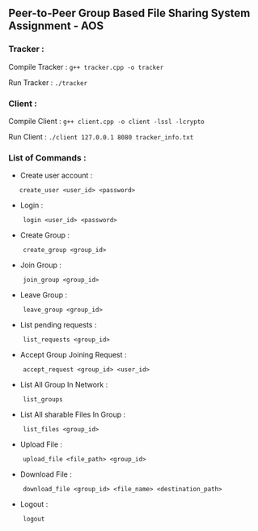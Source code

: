 ## Peer-to-Peer Group Based File Sharing System Assignment - AOS

### Tracker :
Compile Tracker : 
`g++ tracker.cpp -o tracker` 

Run Tracker : 
`./tracker`


### Client :
Compile Client : 
`g++ client.cpp -o client -lssl -lcrypto` 

Run Client : 
`./client 127.0.0.1 8080 tracker_info.txt`


### List of Commands :

- Create user account :
```
   create_user​ <user_id> <password> 
```
- Login :
```
    login​ <user_id> <password>
```
- Create Group :
```
    create_group <group_id>
```
- Join Group :
```
    join_group​ <group_id>
```
- Leave Group :
```
    leave_group​ <group_id>
```
- List pending requests :
```
    list_requests ​<group_id>
```
- Accept Group Joining Request :
```
    accept_request​ <group_id> <user_id>
```
- List All Group In Network :
```
    list_groups
```
- List All sharable Files In Group :
```
    list_files​ <group_id>
```
- Upload File :
```
    upload_file​ <file_path> <group_id​>
```
- Download File :
```
    download_file​ <group_id> <file_name> <destination_path>
```
- Logout :
```
    logout
```
